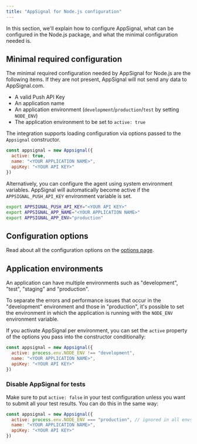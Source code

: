 ```yaml
---
title: "AppSignal for Node.js configuration"
---
```


In this section, we'll explain how to configure AppSignal, what can be configured in the Node.js package, and what the minimal configuration needed is.

## Minimal required configuration

The minimal required configuration needed by AppSignal for Node.js are the following items. If they are not present, AppSignal will not send any data to AppSignal.com.

- A valid Push API Key
- An application name
- An application environment (`development`/`production`/`test` by setting `NODE_ENV`)
- The application environment to be set to `active: true`

The integration supports loading configuration via options passed to the `Appsignal` constructor.

```js
const appsignal = new Appsignal({
  active: true,
  name: "<YOUR APPLICATION NAME>",
  apiKey: "<YOUR API KEY>"
})
```

Alternatively, you can configure the agent using system environment variables. AppSignal will automatically become active if the `APPSIGNAL_PUSH_API_KEY` environment variable is set.

```bash
export APPSIGNAL_PUSH_API_KEY="<YOUR API KEY>"
export APPSIGNAL_APP_NAME="<YOUR APPLICATION NAME>"
export APPSIGNAL_APP_ENV="production"
```

## Configuration options

Read about all the configuration options on the [options page](/nodejs/configuration/options.html).

## Application environments

An application can have multiple environments such as "development", "test", "staging" and "production".

To separate the errors and performance issues that occur in the "development" environment and those in "production", it's possible to set the environment in which the application is running with the `NODE_ENV` environment variable.

If you activate AppSignal per environment, you can set the `active` property of the options you pass into the constructor conditionally:

```js
const appsignal = new Appsignal({
  active: process.env.NODE_ENV !== "development",
  name: "<YOUR APPLICATION NAME>",
  apiKey: "<YOUR API KEY>"
})
```

### Disable AppSignal for tests

Make sure to put `active: false` in your test configuration unless you want to submit all your test results. You can do this in the same way:

```js
const appsignal = new Appsignal({
  active: process.env.NODE_ENV === "production", // ignored in all envs except production
  name: "<YOUR APPLICATION NAME>",
  apiKey: "<YOUR API KEY>"
})
```
